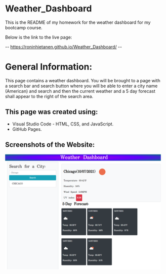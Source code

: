 # Weather_Dashboard
This is the README of my homework for the weather dashboard for my bootcamp course.

Below is the link to the live page:

-- https://roninhietanen.github.io/Weather_Dashboard/ --

# General Information:

This page contains a weather dashboard. You will be brought to a page with a search bar and search button where you will be able to enter a city name (American) and search and then the current weather and a 5 day forecast shall appear to the right of the search area.
 
## This page was created using:
- Visual Studio Code - HTML, CSS, and JavaScript.
- GitHub Pages.

## Screenshots of the Website:

![Loading Page](/assets/screenshots/Capture.PNG?raw=true "Optional Title")
